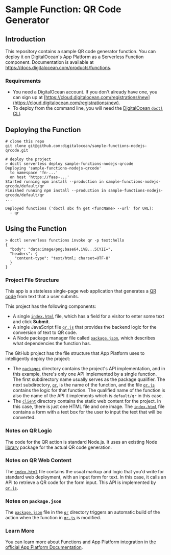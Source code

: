 # Sample Function: QR Code Generator

## Introduction

This repository contains a sample QR code generator function. You can deploy it on DigitalOcean's App Platform as a Serverless Function component.
Documentation is available at https://docs.digitalocean.com/products/functions.

### Requirements

* You need a DigitalOcean account. If you don't already have one, you can sign up at [https://cloud.digitalocean.com/registrations/new](https://cloud.digitalocean.com/registrations/new).
* To deploy from the command line, you will need the [DigitalOcean `doctl` CLI](https://github.com/digitalocean/doctl/releases).

## Deploying the Function

```
# clone this repo
git clone git@github.com:digitalocean/sample-functions-nodejs-qrcode.git
```

```
# deploy the project
> doctl serverless deploy sample-functions-nodejs-qrcode
Deploying 'sample-functions-nodejs-qrcode'
  to namespace 'fn-...'
  on host 'https://faas-...'
Started running npm install --production in sample-functions-nodejs-qrcode/default/qr
Finished running npm install --production in sample-functions-nodejs-qrcode/default/qr
...

Deployed functions ('doctl sbx fn get <funcName> --url' for URL):
  - qr
```

## Using the Function

```
> doctl serverless functions invoke qr -p text:hello
{
  "body": "data:image/png;base64,iVB...5CYII=",
  "headers": {
    "content-type": "text/html; charset=UTF-8"
  }
}
```

### Project File Structure

This app is a stateless single-page web application that generates a [QR code](https://en.wikipedia.org/wiki/QR_code) from text that a user submits.

This project has the following components:

- A single [`index.html`](./client/index.html) file, which has a field for a visitor to enter some text and click **Submit**.
- A single JavaScript file [`qr.js`](./packages/default/qr/qr.js) that provides the backend logic for the conversion of text to QR code.
- A Node package manager file called [`package.json`](./packages/default/qr/package.json), which describes what dependencies the function has.

The GitHub project has the file structure that App Platform uses to intelligently deploy the project:

- The [`packages`](./packages) directory contains the project's API implementation, and in this example, there's only one API implemented by a single function. The first subdirectory name usually serves as the package qualifier. The next subdirectory, [`qr`](./packages/default/qr), is the name of the function, and the file [`qr.js`](./packages/default/qr/qr.js) contains the logic for that function. The qualified name of the function is also the name of the API it implements which is `default/qr` in this case.
- The [`client`](./client) directory contains the static web content for the project. In this case, there is just one HTML file and one image. The [`index.html`](./client/index.html) file contains a form with a text box for the user to input the text that will be converted.

### Notes on QR Logic

The code for the QR action is standard Node.js. It uses an existing Node [library](https://www.npmjs.com/package/qrcode) package for the actual QR code generation.

### Notes on QR Web Content

The [`index.html`](./client/index.html) file contains the usual markup and logic that you'd write for standard web deployment, with an input form for text. In this case, it calls an API to retrieve a QR code for the form input. This API is implemented by [`qr.js`](./packages/default/qr/qr.js).

### Notes on `package.json`

The [`package.json`](./packages/default/qr/package.json) file in the [`qr`](./packages/default/qr) directory triggers an automatic build of the action when the function in [`qr.js`](./packages/default/qr/qr.js) is modified.

### Learn More

You can learn more about Functions and App Platform integration in [the official App Platform Documentation](https://www.digitalocean.com/docs/app-platform/).
